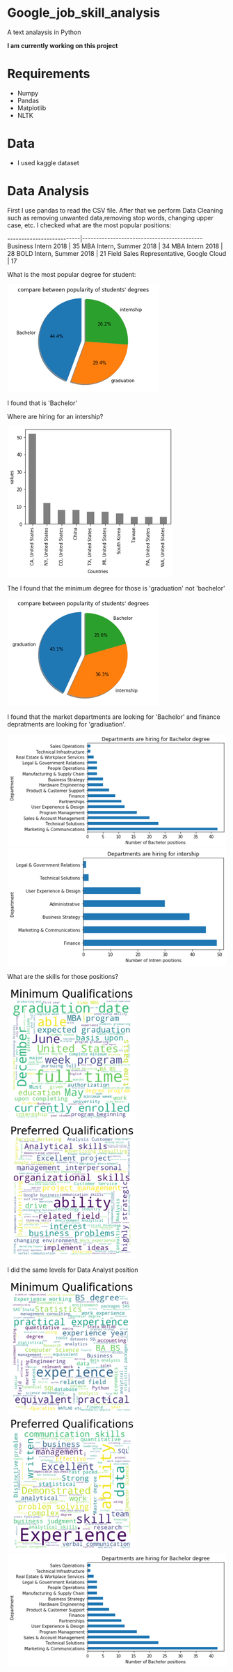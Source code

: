 # Google_job_skill_analysis
 A text analaysis in Python

**I am currently working on this project**

# Requirements
- Numpy
- Pandas
- Matplotlib
- NLTK

# Data
- I used kaggle dataset 

# Data Analysis
First I use pandas to read the CSV file. After that we perform Data Cleaning such as removing unwanted data,removing stop words, changing upper case, etc.
I checked what are the most popular positions:

--------------------------|-------------------------------------------
 Business Intern 2018     |  35
 MBA Intern, Summer 2018  |  34
 MBA Intern 2018          |  28
 BOLD Intern, Summer 2018 |  21
 Field Sales Representative, Google Cloud  | 17
 

What is the most popular degree for student:

![](https://github.com/ofirGit/Google_job_skill_analysis/blob/main/Charts/Chart2.png)

I found that is 'Bachelor'

Where are hiring for an intership?

![](https://github.com/ofirGit/Google_job_skill_analysis/blob/main/Charts/Cahrt8.png)

The I found that the minimum degree for those is 'graduation' not 'bachelor'

![](https://github.com/ofirGit/Google_job_skill_analysis/blob/main/Charts/Chart3.png)

I found that the market departments are looking for 'Bachelor' and finance depratments are looking for 'gradiuation'.

![](https://github.com/ofirGit/Google_job_skill_analysis/blob/main/Charts/Chart4.png) ![](https://github.com/ofirGit/Google_job_skill_analysis/blob/main/Charts/Chart.png)

What are the skills for those positions?

![](https://github.com/ofirGit/Google_job_skill_analysis/blob/main/Charts/Chart5.png) ![](https://github.com/ofirGit/Google_job_skill_analysis/blob/main/Charts/Chart6.png)

I did the same levels for Data Analyst position 

![](https://github.com/ofirGit/Google_job_skill_analysis/blob/main/Charts/DChart.png) ![](https://github.com/ofirGit/Google_job_skill_analysis/blob/main/Charts/Dchart2.png)![](https://github.com/ofirGit/Google_job_skill_analysis/blob/main/Charts/chart4.png)
